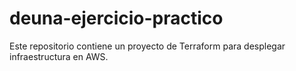 # deuna-ejercicio-practico
Este repositorio contiene un proyecto de Terraform para desplegar infraestructura en AWS.

